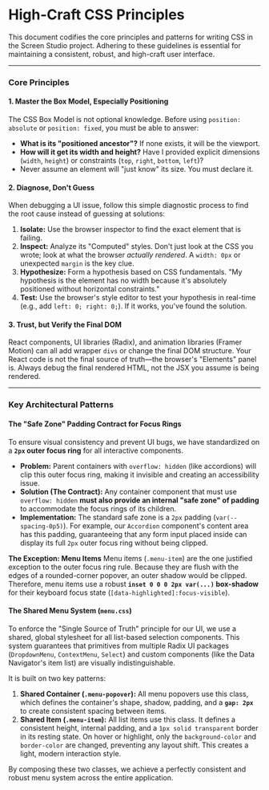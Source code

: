 # High-Craft CSS Principles

This document codifies the core principles and patterns for writing CSS in the Screen Studio project. Adhering to these guidelines is essential for maintaining a consistent, robust, and high-craft user interface.

---

### Core Principles

#### 1. Master the Box Model, Especially Positioning

The CSS Box Model is not optional knowledge. Before using `position: absolute` or `position: fixed`, you must be able to answer:

-   **What is its "positioned ancestor"?** If none exists, it will be the viewport.
-   **How will it get its width and height?** Have I provided explicit dimensions (`width`, `height`) or constraints (`top`, `right`, `bottom`, `left`)?
-   Never assume an element will "just know" its size. You must declare it.

#### 2. Diagnose, Don't Guess

When debugging a UI issue, follow this simple diagnostic process to find the root cause instead of guessing at solutions:

1.  **Isolate:** Use the browser inspector to find the exact element that is failing.
2.  **Inspect:** Analyze its "Computed" styles. Don't just look at the CSS you wrote; look at what the browser *actually rendered*. A `width: 0px` or unexpected `margin` is the key clue.
3.  **Hypothesize:** Form a hypothesis based on CSS fundamentals. "My hypothesis is the element has no width because it's absolutely positioned without horizontal constraints."
4.  **Test:** Use the browser's style editor to test your hypothesis in real-time (e.g., add `left: 0; right: 0;`). If it works, you've found the solution.

#### 3. Trust, but Verify the Final DOM

React components, UI libraries (Radix), and animation libraries (Framer Motion) can all add wrapper `divs` or change the final DOM structure. Your React code is not the final source of truth—the browser's "Elements" panel is. Always debug the final rendered HTML, not the JSX you assume is being rendered.

---

### Key Architectural Patterns

#### The "Safe Zone" Padding Contract for Focus Rings

To ensure visual consistency and prevent UI bugs, we have standardized on a **`2px` outer focus ring** for all interactive components.

-   **Problem:** Parent containers with `overflow: hidden` (like accordions) will clip this outer focus ring, making it invisible and creating an accessibility issue.
-   **Solution (The Contract):** Any container component that must use `overflow: hidden` **must also provide an internal "safe zone" of padding** to accommodate the focus rings of its children.
-   **Implementation:** The standard safe zone is a `2px` padding (`var(--spacing-0p5)`). For example, our `Accordion` component's content area has this padding, guaranteeing that any form input placed inside can display its full `2px` outer focus ring without being clipped.

**The Exception: Menu Items**
Menu items (`.menu-item`) are the one justified exception to the outer focus ring rule. Because they are flush with the edges of a rounded-corner popover, an outer shadow would be clipped. Therefore, menu items use a robust **`inset 0 0 0 2px var(...)` box-shadow** for their keyboard focus state (`[data-highlighted]:focus-visible`).

#### The Shared Menu System (`menu.css`)

To enforce the "Single Source of Truth" principle for our UI, we use a shared, global stylesheet for all list-based selection components. This system guarantees that primitives from multiple Radix UI packages (`DropdownMenu`, `ContextMenu`, `Select`) and custom components (like the Data Navigator's item list) are visually indistinguishable.

It is built on two key patterns:

1.  **Shared Container (`.menu-popover`):** All menu popovers use this class, which defines the container's shape, shadow, padding, and a **`gap: 2px`** to create consistent spacing between items.
2.  **Shared Item (`.menu-item`):** All list items use this class. It defines a consistent height, internal padding, and a `1px solid transparent` border in its resting state. On hover or highlight, only the `background-color` and `border-color` are changed, preventing any layout shift. This creates a light, modern interaction style.

By composing these two classes, we achieve a perfectly consistent and robust menu system across the entire application.
